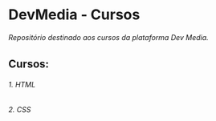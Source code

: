 # DevMedia - Cursos
###### Repositório destinado aos cursos da plataforma Dev Media.

## Cursos:
###### 1. HTML
###### 2. CSS